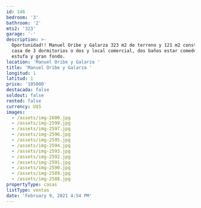 ```yaml
---
id: 146
bedroom: '3'
bathroom: '2'
mts2: '323'
garage: '-'
description: >-
  Oportunidad!! Manuel Oribe y Galarza 323 m2 de terreno y 121 m2 construidos,
  casa de 3 dormitorios o dos y local comercial, dos baños estar comedor con
  estufa y gran fondo. 
location: 'Manuel Oribe y Galarza '
title: 'Manuel Oribe y Galarza '
longitud: 1
latitud: 1
price: '105000'
destacada: false
soldout: false
rented: false
currency: U$S
images:
  - /assets/img-2600.jpg
  - /assets/img-2599.jpg
  - /assets/img-2597.jpg
  - /assets/img-2596.jpg
  - /assets/img-2595.jpg
  - /assets/img-2594.jpg
  - /assets/img-2593.jpg
  - /assets/img-2592.jpg
  - /assets/img-2591.jpg
  - /assets/img-2590.jpg
  - /assets/img-2589.jpg
  - /assets/img-2588.jpg
propertyType: casas
listType: ventas
date: 'February 9, 2021 4:54 PM'
---
```


